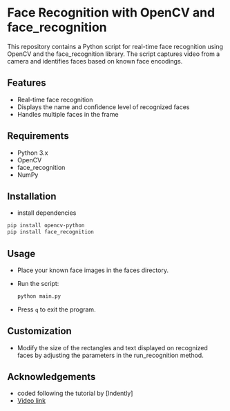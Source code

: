 # Face Recognition with OpenCV and face_recognition

This repository contains a Python script for real-time face recognition using OpenCV and the face_recognition library. The script captures video from a camera and identifies faces based on known face encodings.

## Features

- Real-time face recognition
- Displays the name and confidence level of recognized faces
- Handles multiple faces in the frame

## Requirements

- Python 3.x
- OpenCV
- face_recognition
- NumPy

## Installation

- install dependencies

```bash
pip install opencv-python
pip install face_recognition
```

## Usage

- Place your known face images in the faces directory.
- Run the script:
    
    ```bash
    python main.py
    ```
- Press `q` to exit the program.

## Customization

- Modify the size of the rectangles and text displayed on recognized faces by adjusting the parameters in the run_recognition method.

## Acknowledgements

- coded following the tutorial by [Indently]
- [Video link](https://www.youtube.com/watch?v=tl2eEBFEHqM&ab_channel=Indently)